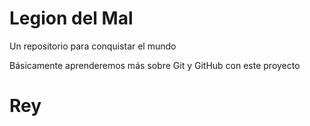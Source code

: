 # Legion del Mal
Un repositorio para conquistar el mundo

Básicamente aprenderemos más sobre Git y GitHub con este proyecto

# Rey